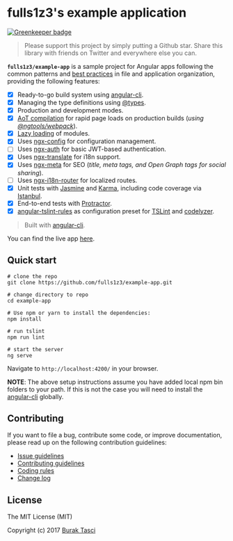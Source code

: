# fulls1z3's example application

[![Greenkeeper badge](https://badges.greenkeeper.io/fulls1z3/example-app.svg)](https://greenkeeper.io/)
> Please support this project by simply putting a Github star. Share this library with friends on Twitter and everywhere else you can.

**`fulls1z3/example-app`** is a sample project for Angular apps following the common patterns and [best practices](https://angular.io/styleguide)
in file and application organization, providing the following features:

- [x] Ready-to-go build system using [angular-cli].
- [x] Managing the type definitions using [@types].
- [x] Production and development modes.
- [x] [AoT compilation] for rapid page loads on production builds (*using [@ngtools/webpack]*).
- [x] [Lazy loading] of modules.
- [x] Uses [ngx-config] for configuration management.
- [ ] Uses [ngx-auth] for basic JWT-based authentication.
- [x] Uses [ngx-translate] for i18n support.
- [x] Uses [ngx-meta] for SEO (*title, meta tags, and Open Graph tags for social sharing*).
- [ ] Uses [ngx-i18n-router] for localized routes.
- [x] Unit tests with [Jasmine] and [Karma], including code coverage via [Istanbul].
- [x] End-to-end tests with [Protractor].
- [x] [angular-tslint-rules] as configuration preset for [TSLint] and [codelyzer].

> Built with [angular-cli].

You can find the live app [here](https://fulls1z3.github.io/example-app).

## Quick start
```
# clone the repo
git clone https://github.com/fulls1z3/example-app.git

# change directory to repo
cd example-app

# Use npm or yarn to install the dependencies:
npm install

# run tslint
npm run lint

# start the server
ng serve
```

Navigate to `http://localhost:4200/` in your browser.

**NOTE**: The above setup instructions assume you have added local npm bin folders to your path. If this is not the case you will need to install the [angular-cli] globally.

## Contributing
If you want to file a bug, contribute some code, or improve documentation, please read up on the following contribution guidelines:
- [Issue guidelines](CONTRIBUTING.md#submit)
- [Contributing guidelines](CONTRIBUTING.md)
- [Coding rules](CONTRIBUTING.md#rules)
- [Change log](CHANGELOG.md)

## License
The MIT License (MIT)

Copyright (c) 2017 [Burak Tasci]

[angular-cli]: https://github.com/angular/angular-cli
[@types]: https://www.npmjs.com/~types
[AoT compilation]: https://angular.io/docs/ts/latest/cookbook/aot-compiler.html
[@ngtools/webpack]: https://www.npmjs.com/package/@ngtools/webpack
[Lazy loading]: https://angular-2-training-book.rangle.io/handout/modules/lazy-loading-module.html
[ngx-config]: https://github.com/fulls1z3/ngx-config
[ngx-config]: https://github.com/fulls1z3/ngx-config
[ngx-auth]:  https://github.com/fulls1z3/ngx-auth
[ngx-translate]: https://github.com/ngx-translate/core
[ngx-meta]: https://github.com/fulls1z3/ngx-meta
[ngx-i18n-router]: https://github.com/fulls1z3/ngx-i18n-router
[Jasmine]: https://jasmine.github.io
[Karma]: https://karma-runner.github.io
[Istanbul]: https://github.com/webpack-contrib/istanbul-instrumenter-loader
[Protractor]: http://www.protractortest.org
[angular-tslint-rules]: https://github.com/fulls1z3/angular-tslint-rules
[TSLint]: https://github.com/palantir/tslint
[codelyzer]: https://github.com/mgechev/codelyzer
[Burak Tasci]: http://www.buraktasci.com
